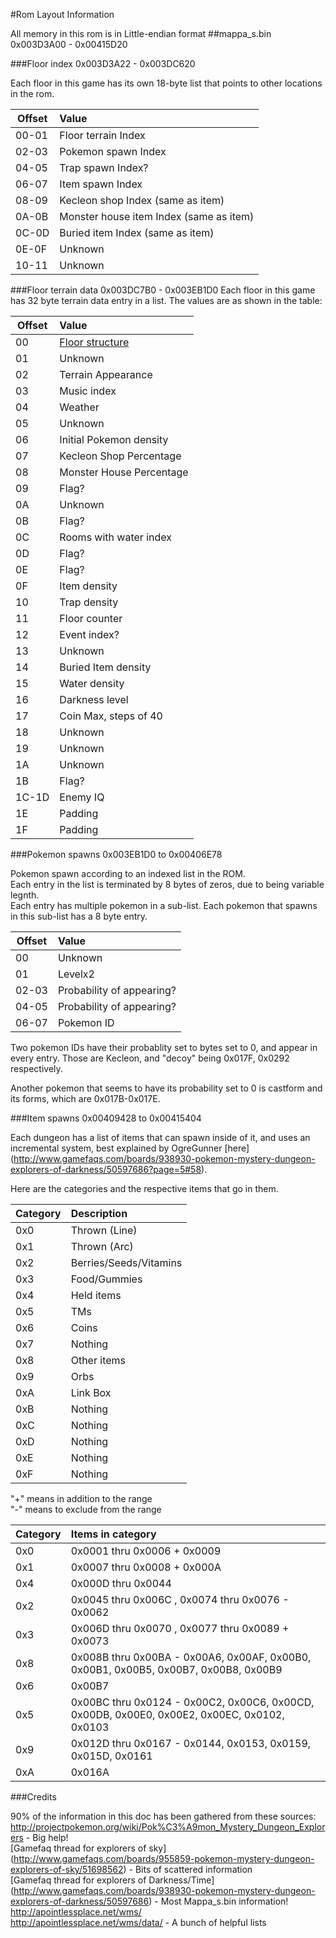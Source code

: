 #Rom Layout Information

All memory in this rom is in Little-endian format
##mappa_s.bin 0x003D3A00 - 0x00415D20

###Floor index 0x003D3A22 - 0x003DC620

Each floor in this game has its own 18-byte list that points to other locations in the rom.

|Offset|Value|
|------|:----|
|00-01|Floor terrain Index|
|02-03|Pokemon spawn Index|
|04-05|Trap spawn Index?|
|06-07|Item spawn Index|
|08-09|Kecleon shop Index (same as item)|
|0A-0B|Monster house item Index (same as item)|
|0C-0D|Buried item Index (same as item)|
|0E-0F|Unknown|
|10-11|Unknown|

###Floor terrain data 0x003DC7B0 - 0x003EB1D0
Each floor in this game has 32 byte terrain data entry in a list.
The values are as shown in the table:

|Offset|Value|
|------|:----|
|00|[Floor structure](floorLayouts.md)|
|01|Unknown|
|02|Terrain Appearance|
|03|Music index|
|04|Weather|
|05|Unknown|
|06|Initial Pokemon density|
|07|Kecleon Shop Percentage|
|08|Monster House Percentage|
|09|Flag?|
|0A|Unknown|
|0B|Flag?|
|0C|Rooms with water index|
|0D|Flag?|
|0E|Flag?|
|0F|Item density|
|10|Trap density|
|11|Floor counter|
|12|Event index?|
|13|Unknown|
|14|Buried Item density|
|15|Water density|
|16|Darkness level|
|17|Coin Max, steps of 40|
|18|Unknown|
|19|Unknown|
|1A|Unknown|
|1B|Flag?|
|1C-1D|Enemy IQ|
|1E|Padding|
|1F|Padding|

###Pokemon spawns 0x003EB1D0 to 0x00406E78

Pokemon spawn according to an indexed list in the ROM.  
Each entry in the list is terminated by 8 bytes of zeros, due to being variable legnth.  
Each entry has multiple pokemon in a sub-list.
Each pokemon that spawns in this sub-list has a 8 byte entry.

|Offset|Value|
|------|:----|
|00|Unknown|
|01|Levelx2|
|02-03|Probability of appearing?|
|04-05|Probability of appearing?|
|06-07|Pokemon ID|

Two pokemon IDs have their probablity set to bytes set to 0, and appear in every entry.
Those are Kecleon, and "decoy" being 0x017F, 0x0292 respectively.

Another pokemon that seems to have its probability set to 0 is castform and its forms, which are 0x017B-0x017E.

###Item spawns 0x00409428 to 0x00415404

Each dungeon has a list of items that can spawn inside of it, and uses an incremental system, best explained by OgreGunner
[here] (http://www.gamefaqs.com/boards/938930-pokemon-mystery-dungeon-explorers-of-darkness/50597686?page=5#58).

Here are the categories and the respective items that go in them.

|Category|Description|
|------|:----|
|0x0|Thrown (Line)|
|0x1|Thrown (Arc)| 
|0x2|Berries/Seeds/Vitamins| 
|0x3|Food/Gummies|
|0x4|Held items|
|0x5|TMs|
|0x6|Coins|
|0x7|Nothing|
|0x8|Other items|
|0x9|Orbs|
|0xA|Link Box|
|0xB|Nothing|
|0xC|Nothing|
|0xD|Nothing|
|0xE|Nothing|
|0xF|Nothing|

"+" means in addition to the range  
"-" means to exclude from the range  

|Category|Items in category|
|------|:----|
|0x0|0x0001 thru 0x0006 + 0x0009|  
|0x1|0x0007 thru 0x0008 + 0x000A|  
|0x4|0x000D thru 0x0044|  
|0x2|0x0045 thru 0x006C , 0x0074 thru 0x0076 - 0x0062|  
|0x3|0x006D thru 0x0070 , 0x0077 thru 0x0089 + 0x0073|  
|0x8|0x008B thru 0x00BA - 0x00A6, 0x00AF, 0x00B0, 0x00B1, 0x00B5, 0x00B7, 0x00B8, 0x00B9|  
|0x6|0x00B7|
|0x5|0x00BC thru 0x0124 - 0x00C2, 0x00C6, 0x00CD, 0x00DB, 0x00E0, 0x00E2, 0x00EC, 0x0102, 0x0103|  
|0x9|0x012D thru 0x0167 - 0x0144, 0x0153, 0x0159, 0x015D, 0x0161|  
|0xA|0x016A|  


###Credits

90% of the information in this doc has been gathered from these sources:  
http://projectpokemon.org/wiki/Pok%C3%A9mon_Mystery_Dungeon_Explorers - Big help!  
[Gamefaq thread for explorers of sky] (http://www.gamefaqs.com/boards/955859-pokemon-mystery-dungeon-explorers-of-sky/51698562) - Bits of scattered information  
[Gamefaq thread for explorers of Darkness/Time] (http://www.gamefaqs.com/boards/938930-pokemon-mystery-dungeon-explorers-of-darkness/50597686) - Most Mappa_s.bin information!  
http://apointlessplace.net/wms/  
http://apointlessplace.net/wms/data/ - A bunch of helpful lists
